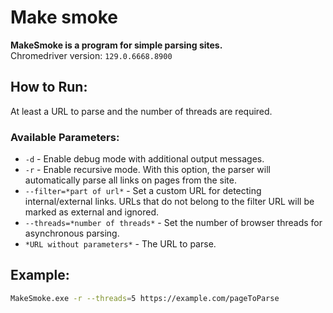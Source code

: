﻿# Make smoke

**MakeSmoke is a program for simple parsing sites.**  
Chromedriver version: `129.0.6668.8900`

## How to Run:

At least a URL to parse and the number of threads are required.

### Available Parameters:

- `-d` - Enable debug mode with additional output messages.
- `-r` - Enable recursive mode. With this option, the parser will automatically parse all links on pages from the site.
- `--filter=*part of url*` - Set a custom URL for detecting internal/external links. URLs that do not belong to the filter URL will be marked as external and ignored.
- `--threads=*number of threads*` - Set the number of browser threads for asynchronous parsing.
- `*URL without parameters*` - The URL to parse.

## Example:

```bash
MakeSmoke.exe -r --threads=5 https://example.com/pageToParse